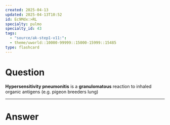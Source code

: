 ```yaml
---
created: 2025-04-13
updated: 2025-04-13T10:52
id: Ec9Mdx:>RL
specialty: pulmo
specialty_id: 43
tags:
  - "source/ak-step1-v11:": 
  - theme/uworld::10000-99999::15000-15999::15485
type: flashcard
---
```


# Question
**Hypersensitivity pneumonitis** is a **granulomatous** reaction to inhaled organic antigens (e.g. pigeon breeders lung)

---

# Answer
